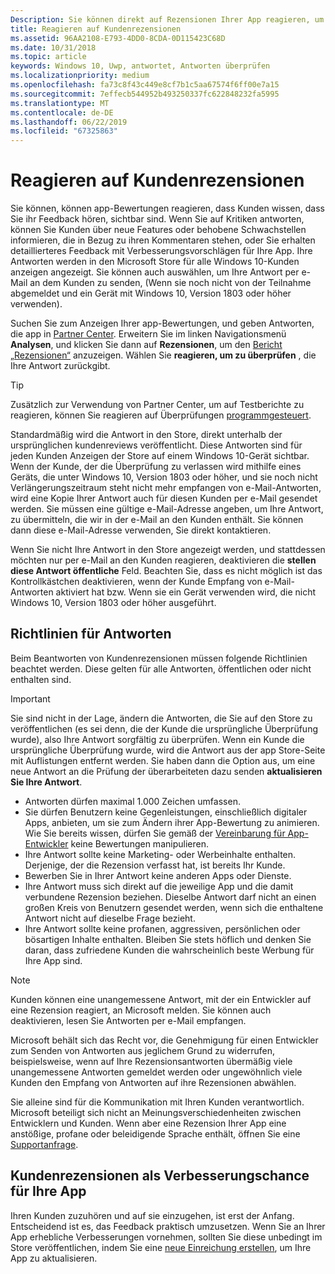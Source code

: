 ```yaml
---
Description: Sie können direkt auf Rezensionen Ihrer App reagieren, um Kunden zu signalisieren, dass Sie ihr Feedback ernst nehmen.
title: Reagieren auf Kundenrezensionen
ms.assetid: 96AA2108-E793-4DD0-8CDA-0D115423C68D
ms.date: 10/31/2018
ms.topic: article
keywords: Windows 10, Uwp, antwortet, Antworten überprüfen
ms.localizationpriority: medium
ms.openlocfilehash: fa73c8f43c449e8cf7b1c5aa67574f6ff00e7a15
ms.sourcegitcommit: 7effecb544952b493250337fc622848232fa5995
ms.translationtype: MT
ms.contentlocale: de-DE
ms.lasthandoff: 06/22/2019
ms.locfileid: "67325863"
---
```

# <a name="respond-to-customer-reviews"></a>Reagieren auf Kundenrezensionen


Sie können, können app-Bewertungen reagieren, dass Kunden wissen, dass Sie ihr Feedback hören, sichtbar sind. Wenn Sie auf Kritiken antworten, können Sie Kunden über neue Features oder behobene Schwachstellen informieren, die in Bezug zu ihren Kommentaren stehen, oder Sie erhalten detaillierteres Feedback mit Verbesserungsvorschlägen für Ihre App. Ihre Antworten werden in den Microsoft Store für alle Windows 10-Kunden anzeigen angezeigt. Sie können auch auswählen, um Ihre Antwort per e-Mail an dem Kunden zu senden, (Wenn sie noch nicht von der Teilnahme abgemeldet und ein Gerät mit Windows 10, Version 1803 oder höher verwenden).

Suchen Sie zum Anzeigen Ihrer app-Bewertungen, und geben Antworten, die app in [Partner Center](https://partner.microsoft.com/dashboard). Erweitern Sie im linken Navigationsmenü **Analysen**, und klicken Sie dann auf **Rezensionen**, um den [Bericht „Rezensionen“](reviews-report.md) anzuzeigen. Wählen Sie **reagieren, um zu überprüfen** , die Ihre Antwort zurückgibt.

> [!TIP]
> Zusätzlich zur Verwendung von Partner Center, um auf Testberichte zu reagieren, können Sie reagieren auf Überprüfungen [programmgesteuert](../monetize/submit-responses-to-app-reviews.md).

Standardmäßig wird die Antwort in den Store, direkt unterhalb der ursprünglichen kundenreviews veröffentlicht. Diese Antworten sind für jeden Kunden Anzeigen der Store auf einem Windows 10-Gerät sichtbar. Wenn der Kunde, der die Überprüfung zu verlassen wird mithilfe eines Geräts, die unter Windows 10, Version 1803 oder höher, und sie noch nicht Verlängerungszeitraum steht nicht mehr empfangen von e-Mail-Antworten, wird eine Kopie Ihrer Antwort auch für diesen Kunden per e-Mail gesendet werden.  Sie müssen eine gültige e-Mail-Adresse angeben, um Ihre Antwort, zu übermitteln, die wir in der e-Mail an den Kunden enthält. Sie können dann diese e-Mail-Adresse verwenden, Sie direkt kontaktieren.

Wenn Sie nicht Ihre Antwort in den Store angezeigt werden, und stattdessen möchten nur per e-Mail an den Kunden reagieren, deaktivieren die **stellen diese Antwort öffentliche** Feld. Beachten Sie, dass es nicht möglich ist das Kontrollkästchen deaktivieren, wenn der Kunde Empfang von e-Mail-Antworten aktiviert hat bzw. Wenn sie ein Gerät verwenden wird, die nicht Windows 10, Version 1803 oder höher ausgeführt.

## <a name="guidelines-for-responses"></a>Richtlinien für Antworten

Beim Beantworten von Kundenrezensionen müssen folgende Richtlinien beachtet werden. Diese gelten für alle Antworten, öffentlichen oder nicht enthalten sind.

> [!IMPORTANT]
> Sie sind nicht in der Lage, ändern die Antworten, die Sie auf den Store zu veröffentlichen (es sei denn, die der Kunde die ursprüngliche Überprüfung wurde), also Ihre Antwort sorgfältig zu überprüfen. Wenn ein Kunde die ursprüngliche Überprüfung wurde, wird die Antwort aus der app Store-Seite mit Auflistungen entfernt werden. Sie haben dann die Option aus, um eine neue Antwort an die Prüfung der überarbeiteten dazu senden **aktualisieren Sie Ihre Antwort**.

-   Antworten dürfen maximal 1.000 Zeichen umfassen.
-   Sie dürfen Benutzern keine Gegenleistungen, einschließlich digitaler Apps, anbieten, um sie zum Ändern ihrer App-Bewertung zu animieren. Wie Sie bereits wissen, dürfen Sie gemäß der [Vereinbarung für App-Entwickler](https://docs.microsoft.com/legal/windows/agreements/app-developer-agreement) keine Bewertungen manipulieren.
-   Ihre Antwort sollte keine Marketing- oder Werbeinhalte enthalten. Derjenige, der die Rezension verfasst hat, ist bereits Ihr Kunde.
-   Bewerben Sie in Ihrer Antwort keine anderen Apps oder Dienste.
-   Ihre Antwort muss sich direkt auf die jeweilige App und die damit verbundene Rezension beziehen. Dieselbe Antwort darf nicht an einen großen Kreis von Benutzern gesendet werden, wenn sich die enthaltene Antwort nicht auf dieselbe Frage bezieht.
-   Ihre Antwort sollte keine profanen, aggressiven, persönlichen oder bösartigen Inhalte enthalten. Bleiben Sie stets höflich und denken Sie daran, dass zufriedene Kunden die wahrscheinlich beste Werbung für Ihre App sind.

> [!NOTE]
> Kunden können eine unangemessene Antwort, mit der ein Entwickler auf eine Rezension reagiert, an Microsoft melden. Sie können auch deaktivieren, lesen Sie Antworten per e-Mail empfangen.
>
> Microsoft behält sich das Recht vor, die Genehmigung für einen Entwickler zum Senden von Antworten aus jeglichem Grund zu widerrufen, beispielsweise, wenn auf Ihre Rezensionsantworten übermäßig viele unangemessene Antworten gemeldet werden oder ungewöhnlich viele Kunden den Empfang von Antworten auf ihre Rezensionen abwählen.

Sie alleine sind für die Kommunikation mit Ihren Kunden verantwortlich. Microsoft beteiligt sich nicht an Meinungsverschiedenheiten zwischen Entwicklern und Kunden. Wenn aber eine Rezension Ihrer App eine anstößige, profane oder beleidigende Sprache enthält, öffnen Sie eine [Supportanfrage](https://go.microsoft.com/fwlink/p/?LinkID=401178).


## <a name="use-customer-reviews-to-improve-your-app"></a>Kundenrezensionen als Verbesserungschance für Ihre App

Ihren Kunden zuzuhören und auf sie einzugehen, ist erst der Anfang. Entscheidend ist es, das Feedback praktisch umzusetzen. Wenn Sie an Ihrer App erhebliche Verbesserungen vornehmen, sollten Sie diese unbedingt im Store veröffentlichen, indem Sie eine [neue Einreichung erstellen](app-submissions.md), um Ihre App zu aktualisieren.

